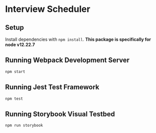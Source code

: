 # Interview Scheduler

## Setup

Install dependencies with `npm install`.
**This package is specifically for node v12.22.7**

## Running Webpack Development Server

```sh
npm start
```

## Running Jest Test Framework

```sh
npm test
```

## Running Storybook Visual Testbed

```sh
npm run storybook
```
